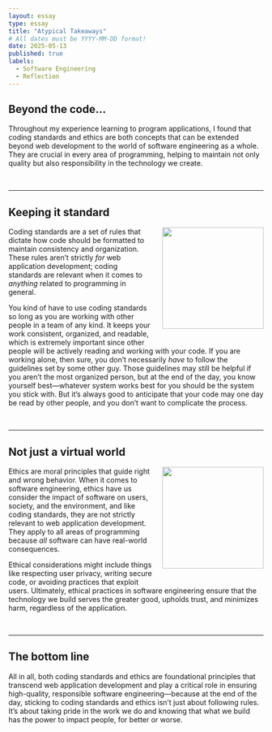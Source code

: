```yaml
---
layout: essay
type: essay
title: "Atypical Takeaways"
# All dates must be YYYY-MM-DD format!
date: 2025-05-13
published: true
labels:
  - Software Engineering
  - Reflection
---
```


## Beyond the code...

Throughout my experience learning to program applications, I found that coding standards and ethics are both concepts that can be extended beyond web development to the world of software engineering as a whole. They are crucial in every area of programming, helping to maintain not only quality but also responsibility in the technology we create.

<br>
<hr>

## Keeping it standard

<img height="200px" class="rounded" style="float: right; margin-left: 20px; margin-bottom: 20px;" src="https://res.cloudinary.com/jerrick/image/upload/c_scale,f_jpg,q_auto/a3e47wjih6jh8ilxwxcz.jpg">

Coding standards are a set of rules that dictate how code should be formatted to maintain consistency and organization. These rules aren’t strictly _for_ web application development; coding standards are relevant when it comes to _anything_ related to programming in general.

You kind of have to use coding standards so long as you are working with other people in a team of any kind. It keeps your work consistent, organized, and readable, which is extremely important since other people will be actively reading and working with your code. If you are working alone, then sure, you don’t necessarily _have_ to follow the guidelines set by some other guy. Those guidelines may still be helpful if you aren’t the most organized person, but at the end of the day, you know yourself best—whatever system works best for you should be the system you stick with. But it’s always good to anticipate that your code may one day be read by other people, and you don’t want to complicate the process.
  
<br>
<hr>

## Not just a virtual world

<img height="200px" class="rounded" style="float: right; margin-left: 20px; margin-bottom: 20px;" src="https://thumbs.dreamstime.com/b/cat-conscience-good-angel-kitty-bad-devil-which-will-choose-poor-trying-to-decide-whether-be-well-behaved-cause-145449979.jpg">

Ethics are moral principles that guide right and wrong behavior. When it comes to software engineering, ethics have us consider the impact of software on users, society, and the environment, and like coding standards, they are not strictly relevant to web application development. They apply to all areas of programming because _all_ software can have real-world consequences.

Ethical considerations might include things like respecting user privacy, writing secure code, or avoiding practices that exploit users. Ultimately, ethical practices in software engineering ensure that the technology we build serves the greater good, upholds trust, and minimizes harm, regardless of the application.

<br>
<hr>

## The bottom line

All in all, both coding standards and ethics are foundational principles that transcend web application development and play a critical role in ensuring high-quality, responsible software engineering—because at the end of the day, sticking to coding standards and ethics isn’t just about following rules. It’s about taking pride in the work we do and knowing that what we build has the power to impact people, for better or worse.
